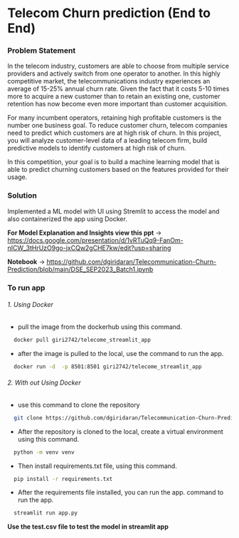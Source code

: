 
# Telecom Churn prediction (End to End)

### Problem Statement

In the telecom industry, customers are able to choose from multiple service providers and actively switch from one operator to another. In this highly competitive market, the telecommunications industry experiences an average of 15-25% annual churn rate. Given the fact that it costs 5-10 times more to acquire a new customer than to retain an existing one, customer retention has now become even more important than customer acquisition.

For many incumbent operators, retaining high profitable customers is the number one business goal. To reduce customer churn, telecom companies need to predict which customers are at high risk of churn. In this project, you will analyze customer-level data of a leading telecom firm, build predictive models to identify customers at high risk of churn.

In this competition, your goal is to build a machine learning model that is able to predict churning customers based on the features provided for their usage.

### Solution

Implemented a ML model with UI using Stremlit to access the model 
and also containerized the app using Docker.

**For Model Explanation and Insights view this ppt** -> https://docs.google.com/presentation/d/1vRTuQq9-FanOm-nICW_3tHrUzO9go-jxCQw2gCHE7kw/edit?usp=sharing

**Notebook** -> https://github.com/dgiridaran/Telecommunication-Churn-Prediction/blob/main/DSE_SEP2023_Batch1.ipynb

### To run app




###### 1. Using Docker
- pull the image from the dockerhub using this command.
```bash
  docker pull giri2742/telecome_streamlit_app
```
- after the image is pulled to the local, use the command to run the app.
```bash
  docker run -d  -p 8501:8501 giri2742/telecome_streamlit_app
```
###### 2. With out Using Docker
- use this command to clone the repository
```bash
  git clone https://github.com/dgiridaran/Telecommunication-Churn-Prediction.git
```
- After the repository is cloned to the local, create a virtual environment using this command.
```bash
  python -m venv venv
```
- Then install requirements.txt file, using this command.
```bash
  pip install -r requirements.txt
```
- After the requirements file installed, you can run the app. command to run the app.
```bash
  streamlit run app.py
```
**Use the test.csv file to test the model in streamlit app**
